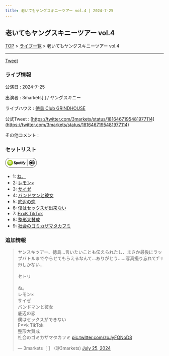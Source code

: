 ```yaml
---
title: 老いてもヤングスキニーツアー vol.4 | 2024-7-25
---
```

## 老いてもヤングスキニーツアー vol.4

[TOP](/setlist/) > [ライブ一覧](lives.html) > 老いてもヤングスキニーツアー vol.4

___

<a href="https://twitter.com/share?ref_src=twsrc%5Etfw" data-text="3markets[ ]セットリスト > 老いてもヤングスキニーツアー vol.4" class="twitter-share-button" data-via="3markets" data-hashtags="3markets" data-related="3markets" data-show-count="false">Tweet</a>

### ライブ情報

公演日
:    2024-7-25

出演者
:    3markets[ ] / ヤングスキニー

ライブハウス
:    [徳島 Club GRINDHOUSE](livehouse085.html)

公式Tweet
:    [https://twitter.com/3markets/status/1816467195481977114](https://twitter.com/3markets/status/1816467195481977114)

その他コメント
:    

### セットリスト


[![play with spotify](images/spotify-icon.png)](https://open.spotify.com/playlist/4Q2OwTZx1sqJqLEkXkzIT0)



*  1: [ね。](song076.html)
*  2: [レモン×](song003.html)
*  3: [サイゼ](song004.html)
*  4: [バンドマンと彼女](song009.html)
*  5: [底辺の恋](song008.html)
*  6: [僕はセックスが出来ない](song006.html)
*  7: [FxxK TikTok](song082.html)
*  8: [整形大賛成](song005.html)
*  9: [社会のゴミカザマタカフミ](song002.html)


### 追加情報



<blockquote class="twitter-tweet"><p lang="ja" dir="ltr">ヤンスキツアー、徳島…言いたいことも伝えられたし、まさか最後にラップバトルまでやらせてもらえるなんて…ありがとう……写真撮り忘れてﾌﾟﾘｸﾗしかない…<br><br>セトリ<br><br>ね。<br>レモン×<br>サイゼ<br>バンドマンと彼女<br>底辺の恋<br>僕はセックスができない<br>F××k TikTok<br>整形大賛成<br>社会のゴミカザマタカフミ <a href="https://t.co/zoJyFQNoD8">pic.twitter.com/zoJyFQNoD8</a></p>&mdash; 3markets［ ］ (@3markets) <a href="https://twitter.com/3markets/status/1816467195481977114?ref_src=twsrc%5Etfw">July 25, 2024</a></blockquote>
<script async src="https://platform.twitter.com/widgets.js" charset="utf-8"></script>




<script async src="https://platform.twitter.com/widgets.js" charset="utf-8"></script>